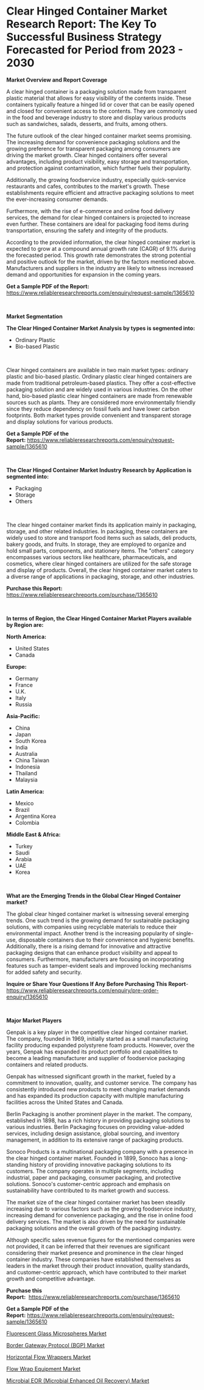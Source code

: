 <p><h1>Clear Hinged Container Market Research Report: The Key To Successful Business Strategy Forecasted for Period from 2023 - 2030</h1></p><p><strong>Market Overview and Report Coverage</strong></p>
<p><p>A clear hinged container is a packaging solution made from transparent plastic material that allows for easy visibility of the contents inside. These containers typically feature a hinged lid or cover that can be easily opened and closed for convenient access to the contents. They are commonly used in the food and beverage industry to store and display various products such as sandwiches, salads, desserts, and fruits, among others.</p><p>The future outlook of the clear hinged container market seems promising. The increasing demand for convenience packaging solutions and the growing preference for transparent packaging among consumers are driving the market growth. Clear hinged containers offer several advantages, including product visibility, easy storage and transportation, and protection against contamination, which further fuels their popularity.</p><p>Additionally, the growing foodservice industry, especially quick-service restaurants and cafes, contributes to the market's growth. These establishments require efficient and attractive packaging solutions to meet the ever-increasing consumer demands.</p><p>Furthermore, with the rise of e-commerce and online food delivery services, the demand for clear hinged containers is projected to increase even further. These containers are ideal for packaging food items during transportation, ensuring the safety and integrity of the products.</p><p>According to the provided information, the clear hinged container market is expected to grow at a compound annual growth rate (CAGR) of 9.1% during the forecasted period. This growth rate demonstrates the strong potential and positive outlook for the market, driven by the factors mentioned above. Manufacturers and suppliers in the industry are likely to witness increased demand and opportunities for expansion in the coming years.</p></p>
<p><strong>Get a Sample PDF of the Report:</strong> <a href="https://www.reliableresearchreports.com/enquiry/request-sample/1365610">https://www.reliableresearchreports.com/enquiry/request-sample/1365610</a></p>
<p>&nbsp;</p>
<p><strong>Market Segmentation</strong></p>
<p><strong>The Clear Hinged Container Market Analysis by types is segmented into:</strong></p>
<p><ul><li>Ordinary Plastic</li><li>Bio-based Plastic</li></ul></p>
<p>&nbsp;</p>
<p><p>Clear hinged containers are available in two main market types: ordinary plastic and bio-based plastic. Ordinary plastic clear hinged containers are made from traditional petroleum-based plastics. They offer a cost-effective packaging solution and are widely used in various industries. On the other hand, bio-based plastic clear hinged containers are made from renewable sources such as plants. They are considered more environmentally friendly since they reduce dependency on fossil fuels and have lower carbon footprints. Both market types provide convenient and transparent storage and display solutions for various products.</p></p>
<p><strong>Get a Sample PDF of the Report:</strong>&nbsp;<a href="https://www.reliableresearchreports.com/enquiry/request-sample/1365610">https://www.reliableresearchreports.com/enquiry/request-sample/1365610</a></p>
<p>&nbsp;</p>
<p><strong>The Clear Hinged Container Market Industry Research by Application is segmented into:</strong></p>
<p><ul><li>Packaging</li><li>Storage</li><li>Others</li></ul></p>
<p>&nbsp;</p>
<p><p>The clear hinged container market finds its application mainly in packaging, storage, and other related industries. In packaging, these containers are widely used to store and transport food items such as salads, deli products, bakery goods, and fruits. In storage, they are employed to organize and hold small parts, components, and stationery items. The "others" category encompasses various sectors like healthcare, pharmaceuticals, and cosmetics, where clear hinged containers are utilized for the safe storage and display of products. Overall, the clear hinged container market caters to a diverse range of applications in packaging, storage, and other industries.</p></p>
<p><strong>Purchase this Report:</strong>&nbsp; <a href="https://www.reliableresearchreports.com/purchase/1365610">https://www.reliableresearchreports.com/purchase/1365610</a></p>
<p>&nbsp;</p>
<p><strong>In terms of Region, the Clear Hinged Container Market Players available by Region are:</strong></p>
<p>
    <p> <strong> North America: </strong>
        <ul>
            <li>United States</li>
            <li>Canada</li>
        </ul>
        </p> 
    <p> <strong> Europe: </strong>
        <ul>
            <li>Germany</li>
            <li>France</li>
            <li>U.K.</li>
            <li>Italy</li>
            <li>Russia</li>
        </ul>
        </p> 
    <p> <strong> Asia-Pacific: </strong>
        <ul>
            <li>China</li>
            <li>Japan</li>
            <li>South Korea</li>
            <li>India</li>
            <li>Australia</li>
            <li>China Taiwan</li>
            <li>Indonesia</li>
            <li>Thailand</li>
            <li>Malaysia</li>
        </ul>
        </p> 
    <p> <strong> Latin America: </strong>
        <ul>
            <li>Mexico</li>
            <li>Brazil</li>
            <li>Argentina Korea</li>
            <li>Colombia</li>
        </ul>
        </p> 
    <p> <strong> Middle East & Africa: </strong>
        <ul>
            <li>Turkey</li>
            <li>Saudi</li>
            <li>Arabia</li>
            <li>UAE</li>
            <li>Korea</li>
        </ul>
    </p>
    </p>
<p>&nbsp;</p>
<p><strong>What are the Emerging Trends in the Global Clear Hinged Container market?</strong></p>
<p><p>The global clear hinged container market is witnessing several emerging trends. One such trend is the growing demand for sustainable packaging solutions, with companies using recyclable materials to reduce their environmental impact. Another trend is the increasing popularity of single-use, disposable containers due to their convenience and hygienic benefits. Additionally, there is a rising demand for innovative and attractive packaging designs that can enhance product visibility and appeal to consumers. Furthermore, manufacturers are focusing on incorporating features such as tamper-evident seals and improved locking mechanisms for added safety and security.</p></p>
<p><strong>Inquire or Share Your Questions If Any Before Purchasing This Report</strong>- <a href="https://www.reliableresearchreports.com/enquiry/pre-order-enquiry/1365610">https://www.reliableresearchreports.com/enquiry/pre-order-enquiry/1365610</a></p>
<p>&nbsp;</p>
<p><strong>Major Market Players</strong></p>
<p><p>Genpak is a key player in the competitive clear hinged container market. The company, founded in 1969, initially started as a small manufacturing facility producing expanded polystyrene foam products. However, over the years, Genpak has expanded its product portfolio and capabilities to become a leading manufacturer and supplier of foodservice packaging containers and related products.</p><p>Genpak has witnessed significant growth in the market, fueled by a commitment to innovation, quality, and customer service. The company has consistently introduced new products to meet changing market demands and has expanded its production capacity with multiple manufacturing facilities across the United States and Canada.</p><p>Berlin Packaging is another prominent player in the market. The company, established in 1898, has a rich history in providing packaging solutions to various industries. Berlin Packaging focuses on providing value-added services, including design assistance, global sourcing, and inventory management, in addition to its extensive range of packaging products.</p><p>Sonoco Products is a multinational packaging company with a presence in the clear hinged container market. Founded in 1899, Sonoco has a long-standing history of providing innovative packaging solutions to its customers. The company operates in multiple segments, including industrial, paper and packaging, consumer packaging, and protective solutions. Sonoco's customer-centric approach and emphasis on sustainability have contributed to its market growth and success.</p><p>The market size of the clear hinged container market has been steadily increasing due to various factors such as the growing foodservice industry, increasing demand for convenience packaging, and the rise in online food delivery services. The market is also driven by the need for sustainable packaging solutions and the overall growth of the packaging industry.</p><p>Although specific sales revenue figures for the mentioned companies were not provided, it can be inferred that their revenues are significant considering their market presence and prominence in the clear hinged container industry. These companies have established themselves as leaders in the market through their product innovation, quality standards, and customer-centric approach, which have contributed to their market growth and competitive advantage.</p></p>
<p><strong>Purchase this Report:</strong>&nbsp;&nbsp;<a href="https://www.reliableresearchreports.com/purchase/1365610">https://www.reliableresearchreports.com/purchase/1365610</a></p>
<p></p>
<p><strong>Get a Sample PDF of the Report:</strong>&nbsp;<a href="https://www.reliableresearchreports.com/enquiry/request-sample/1365610">https://www.reliableresearchreports.com/enquiry/request-sample/1365610</a></p>
<p><p><a href="https://github.com/vimar16th/Market-Research-Report-List-1/blob/main/fluorescent-glass-microspheres-market.md">Fluorescent Glass Microspheres Market</a></p><p><a href="https://www.linkedin.com/pulse/border-gateway-protocol-bgp-market-challenges-opportunities-vob7c/">Border Gateway Protocol (BGP) Market</a></p><p><a href="https://medium.com/@cierrahayes645/horizontal-flow-wrappers-market-size-growth-forecast-2023-2030-2d8538e9988a">Horizontal Flow Wrappers Market</a></p><p><a href="https://medium.com/@boydsmitham726/flow-wrap-equipment-market-size-growth-forecast-2023-2030-2a3fadb7878e">Flow Wrap Equipment Market</a></p><p><a href="https://www.linkedin.com/pulse/microbial-eor-enhanced-oil-recovery-market-research-report-e4p2c/">Microbial EOR (Microbial Enhanced Oil Recovery) Market</a></p></p>
